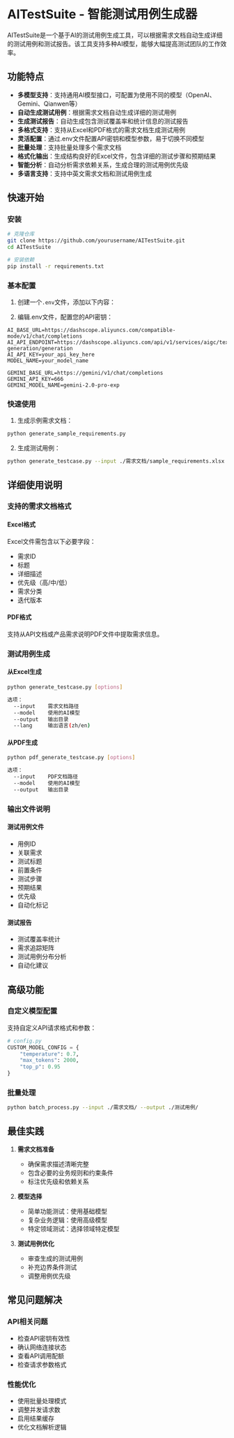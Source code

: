 # AITestSuite - 智能测试用例生成器

AITestSuite是一个基于AI的测试用例生成工具，可以根据需求文档自动生成详细的测试用例和测试报告。该工具支持多种AI模型，能够大幅提高测试团队的工作效率。

## 功能特点

- **多模型支持**：支持通用AI模型接口，可配置为使用不同的模型（OpenAI、Gemini、Qianwen等）
- **自动生成测试用例**：根据需求文档自动生成详细的测试用例
- **生成测试报告**：自动生成包含测试覆盖率和统计信息的测试报告
- **多格式支持**：支持从Excel和PDF格式的需求文档生成测试用例
- **灵活配置**：通过.env文件配置API密钥和模型参数，易于切换不同模型
- **批量处理**：支持批量处理多个需求文档
- **格式化输出**：生成结构良好的Excel文件，包含详细的测试步骤和预期结果
- **智能分析**：自动分析需求依赖关系，生成合理的测试用例优先级
- **多语言支持**：支持中英文需求文档和测试用例生成

## 快速开始

### 安装

```bash
# 克隆仓库
git clone https://github.com/yourusername/AITestSuite.git
cd AITestSuite

# 安装依赖
pip install -r requirements.txt
```

### 基本配置

1. 创建一个`.env`文件，添加以下内容：

2. 编辑.env文件，配置您的API密钥：
```
AI_BASE_URL=https://dashscope.aliyuncs.com/compatible-mode/v1/chat/completions
AI_API_ENDPOINT=https://dashscope.aliyuncs.com/api/v1/services/aigc/text-generation/generation
AI_API_KEY=your_api_key_here
MODEL_NAME=your_model_name

GEMINI_BASE_URL=https://gemini/v1/chat/completions
GEMINI_API_KEY=666
GEMINI_MODEL_NAME=gemini-2.0-pro-exp
```

### 快速使用

1. 生成示例需求文档：
```bash
python generate_sample_requirements.py
```

2. 生成测试用例：
```bash
python generate_testcase.py --input ./需求文档/sample_requirements.xlsx --model default
```

## 详细使用说明

### 支持的需求文档格式

#### Excel格式
Excel文件需包含以下必要字段：
- 需求ID
- 标题
- 详细描述
- 优先级（高/中/低）
- 需求分类
- 迭代版本

#### PDF格式
支持从API文档或产品需求说明PDF文件中提取需求信息。

### 测试用例生成

#### 从Excel生成
```bash
python generate_testcase.py [options]

选项：
  --input    需求文档路径
  --model    使用的AI模型
  --output   输出目录
  --lang     输出语言(zh/en)
```

#### 从PDF生成
```bash
python pdf_generate_testcase.py [options]

选项：
  --input    PDF文档路径
  --model    使用的AI模型
  --output   输出目录
```

### 输出文件说明

#### 测试用例文件
- 用例ID
- 关联需求
- 测试标题
- 前置条件
- 测试步骤
- 预期结果
- 优先级
- 自动化标记

#### 测试报告
- 测试覆盖率统计
- 需求追踪矩阵
- 测试用例分布分析
- 自动化建议

## 高级功能

### 自定义模型配置
支持自定义API请求格式和参数：
```python
# config.py
CUSTOM_MODEL_CONFIG = {
    "temperature": 0.7,
    "max_tokens": 2000,
    "top_p": 0.95
}
```

### 批量处理
```bash
python batch_process.py --input ./需求文档/ --output ./测试用例/
```

## 最佳实践

1. **需求文档准备**
   - 确保需求描述清晰完整
   - 包含必要的业务规则和约束条件
   - 标注优先级和依赖关系

2. **模型选择**
   - 简单功能测试：使用基础模型
   - 复杂业务逻辑：使用高级模型
   - 特定领域测试：选择领域特定模型

3. **测试用例优化**
   - 审查生成的测试用例
   - 补充边界条件测试
   - 调整用例优先级

## 常见问题解决

### API相关问题
- 检查API密钥有效性
- 确认网络连接状态
- 查看API调用配额
- 检查请求参数格式

### 性能优化
- 使用批量处理模式
- 调整并发请求数
- 启用结果缓存
- 优化文档解析逻辑

